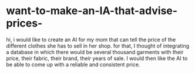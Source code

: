 # want-to-make-an-IA-that-advise-prices-
hi, i would like to create an AI for my mom that can tell the price of the different clothes she has to sell in her shop. for that, I thought of integrating a database in which there would be several thousand garments with their price, their fabric, their brand, their years of sale. I would then like the AI ​​to be able to come up with a reliable and consistent price. 
